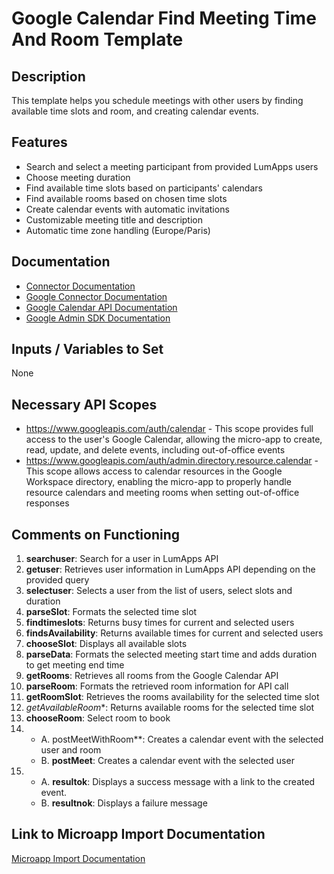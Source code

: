 # Google Calendar Find Meeting Time And Room Template

## Description
This template helps you schedule meetings with other users by finding available time slots and room, and creating calendar events.

## Features
- Search and select a meeting participant from provided LumApps users
- Choose meeting duration
- Find available time slots based on participants' calendars
- Find available rooms based on chosen time slots
- Create calendar events with automatic invitations
- Customizable meeting title and description
- Automatic time zone handling (Europe/Paris)

## Documentation
- [Connector Documentation](https://docs.lumapps.com/docs/admin-l4430581765424978extensions)
- [Google Connector Documentation](https://docs.lumapps.com/docs/docs/admin-administration-landing/admin-l6088963918247602/admin-l9650191038731043extensions/admin-l43084339674928007extensions/admin-l6007003038797828extensions)
- [Google Calendar API Documentation](https://developers.google.com/calendar/api/)
- [Google Admin SDK Documentation](https://developers.google.com/workspace/admin/directory/reference/rest/v1/resources.calendars/list)

## Inputs / Variables to Set
None

## Necessary API Scopes
- https://www.googleapis.com/auth/calendar - This scope provides full access to the user's Google Calendar, allowing the micro-app to create, read, update, and delete events, including out-of-office events
- https://www.googleapis.com/auth/admin.directory.resource.calendar - This scope allows access to calendar resources in the Google Workspace directory, enabling the micro-app to properly handle resource calendars and meeting rooms when setting out-of-office responses

## Comments on Functioning
1. **searchuser**: Search for a user in LumApps API
2. **getuser**: Retrieves user information in LumApps API depending on the provided query
3. **selectuser**: Selects a user from the list of users, select slots and duration
4. **parseSlot**: Formats the selected time slot
5. **findtimeslots**: Returns busy times for current and selected users
6. **findsAvailability**: Returns available times for current and selected users
7. **chooseSlot**: Displays all available slots
8. **parseData**: Formats the selected meeting start time and adds duration to get meeting end time
9. **getRooms**: Retrieves all rooms from the Google Calendar API
10. **parseRoom**: Formats the retrieved room information for API call
11. **getRoomSlot**: Retrieves the rooms availability for the selected time slot
12. *getAvailableRoom**: Returns available rooms for the selected time slot
13. **chooseRoom**: Select room to book
14. - A. postMeetWithRoom**: Creates a calendar event with the selected user and room
    - B. **postMeet**: Creates a calendar event with the selected user
15. - A. **resultok**: Displays a success message with a link to the created event. 
    - B. **resultnok**: Displays a failure message   

## Link to Microapp Import Documentation
[Microapp Import Documentation](https://docs.lumapps.com/docs/ls/content/6236515079535869/devportal-l48909819228353757)
